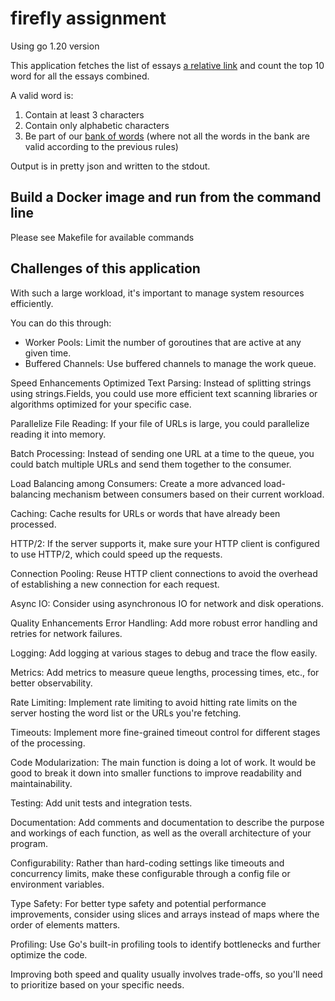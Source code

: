 # firefly assignment

Using go 1.20 version

This application fetches the list of essays [a relative link](/resources/endg-urls) and count the top 10 word for all the essays combined.

A valid word is:
1. Contain at least 3 characters 
2. Contain only alphabetic characters
3. Be part of our [bank of words](https://raw.githubusercontent.com/dwyl/english-words/master/words.txt) (where not all the words in the bank are valid according to the previous rules)

Output is in pretty json and written to the stdout. 

## Build a Docker image and run from the command line

Please see Makefile for available commands 


## Challenges of this application

With such a large workload, it's important to manage system resources efficiently. 

You can do this through:
- Worker Pools: Limit the number of goroutines that are active at any given time.
- Buffered Channels: Use buffered channels to manage the work queue.








Speed Enhancements
Optimized Text Parsing: Instead of splitting strings using strings.Fields, you could use more efficient text scanning libraries or algorithms optimized for your specific case.

Parallelize File Reading: If your file of URLs is large, you could parallelize reading it into memory.

Batch Processing: Instead of sending one URL at a time to the queue, you could batch multiple URLs and send them together to the consumer.

Load Balancing among Consumers: Create a more advanced load-balancing mechanism between consumers based on their current workload.

Caching: Cache results for URLs or words that have already been processed.

HTTP/2: If the server supports it, make sure your HTTP client is configured to use HTTP/2, which could speed up the requests.

Connection Pooling: Reuse HTTP client connections to avoid the overhead of establishing a new connection for each request.

Async IO: Consider using asynchronous IO for network and disk operations.

Quality Enhancements
Error Handling: Add more robust error handling and retries for network failures.

Logging: Add logging at various stages to debug and trace the flow easily.

Metrics: Add metrics to measure queue lengths, processing times, etc., for better observability.

Rate Limiting: Implement rate limiting to avoid hitting rate limits on the server hosting the word list or the URLs you're fetching.

Timeouts: Implement more fine-grained timeout control for different stages of the processing.

Code Modularization: The main function is doing a lot of work. It would be good to break it down into smaller functions to improve readability and maintainability.

Testing: Add unit tests and integration tests.

Documentation: Add comments and documentation to describe the purpose and workings of each function, as well as the overall architecture of your program.

Configurability: Rather than hard-coding settings like timeouts and concurrency limits, make these configurable through a config file or environment variables.

Type Safety: For better type safety and potential performance improvements, consider using slices and arrays instead of maps where the order of elements matters.

Profiling: Use Go's built-in profiling tools to identify bottlenecks and further optimize the code.

Improving both speed and quality usually involves trade-offs, so you'll need to prioritize based on your specific needs.